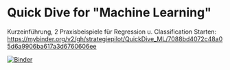 # Quick Dive for  "Machine Learning"
Kurzeinführung, 2 Praxisbeispiele für Regression u. Classification
Starten: https://mybinder.org/v2/gh/strategiepilot/QuickDive_ML/7088bd4072c48a05d6a9906ba617a3d6760606ee

[![Binder](https://mybinder.org/badge_logo.svg)](https://mybinder.org/v2/gh/strategiepilot/ML_workshop/master)
